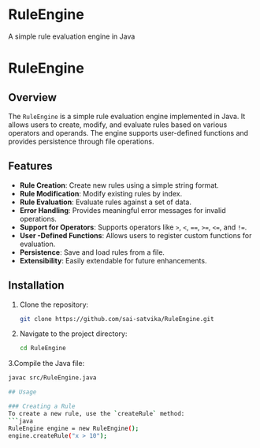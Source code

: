 # RuleEngine
A simple rule evaluation engine in Java
# RuleEngine

## Overview
The `RuleEngine` is a simple rule evaluation engine implemented in Java. It allows users to create, modify, and evaluate rules based on various operators and operands. The engine supports user-defined functions and provides persistence through file operations.

## Features
- **Rule Creation**: Create new rules using a simple string format.
- **Rule Modification**: Modify existing rules by index.
- **Rule Evaluation**: Evaluate rules against a set of data.
- **Error Handling**: Provides meaningful error messages for invalid operations.
- **Support for Operators**: Supports operators like `>`, `<`, `==`, `>=`, `<=`, and `!=`.
- **User  -Defined Functions**: Allows users to register custom functions for evaluation.
- **Persistence**: Save and load rules from a file.
- **Extensibility**: Easily extendable for future enhancements.

## Installation
1. Clone the repository:
   ```bash
   git clone https://github.com/sai-satvika/RuleEngine.git
2. Navigate to the project directory:
   ```bash
   cd RuleEngine
3.Compile the Java file:
   ```bash
   javac src/RuleEngine.java

## Usage

### Creating a Rule
To create a new rule, use the `createRule` method:
```java
RuleEngine engine = new RuleEngine();
engine.createRule("x > 10");
